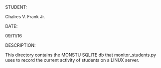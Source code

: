 STUDENT:

Chalres V. Frank Jr.

DATE:

09/11/16

DESCRIPTION:

This directory contains the MONSTU SQLITE db that monitor_students.py uses to record the current activity of students on a LINUX server.
